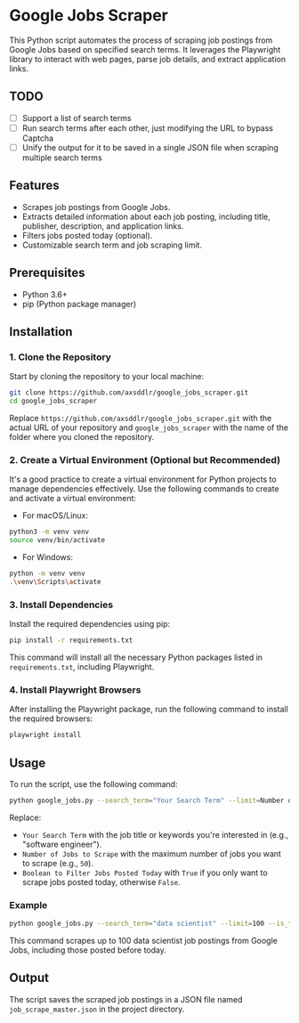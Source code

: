 # Google Jobs Scraper

This Python script automates the process of scraping job postings from Google Jobs based on specified search terms. It leverages the Playwright library to interact with web pages, parse job details, and extract application links.

## TODO

- [ ] Support a list of search terms
- [ ] Run search terms after each other, just modifying the URL to bypass Captcha
- [ ] Unify the output for it to be saved in a single JSON file when scraping multiple search terms

## Features

- Scrapes job postings from Google Jobs.
- Extracts detailed information about each job posting, including title, publisher, description, and application links.
- Filters jobs posted today (optional).
- Customizable search term and job scraping limit.

## Prerequisites

- Python 3.6+
- pip (Python package manager)

## Installation

### 1. Clone the Repository

Start by cloning the repository to your local machine:

```bash
git clone https://github.com/axsddlr/google_jobs_scraper.git
cd google_jobs_scraper
```

Replace `https://github.com/axsddlr/google_jobs_scraper.git` with the actual URL of your repository and `google_jobs_scraper` with the name of the folder where you cloned the repository.

### 2. Create a Virtual Environment (Optional but Recommended)

It's a good practice to create a virtual environment for Python projects to manage dependencies effectively. Use the following commands to create and activate a virtual environment:

- For macOS/Linux:

```bash
python3 -m venv venv
source venv/bin/activate
```

- For Windows:

```bash
python -m venv venv
.\venv\Scripts\activate
```

### 3. Install Dependencies

Install the required dependencies using pip:

```bash
pip install -r requirements.txt
```

This command will install all the necessary Python packages listed in `requirements.txt`, including Playwright.

### 4. Install Playwright Browsers

After installing the Playwright package, run the following command to install the required browsers:

```bash
playwright install
```

## Usage

To run the script, use the following command:

```bash
python google_jobs.py --search_term="Your Search Term" --limit=Number of Jobs to Scrape --is_today=Boolean to Filter Jobs Posted Today
```

Replace:

- `Your Search Term` with the job title or keywords you're interested in (e.g., "software engineer").
- `Number of Jobs to Scrape` with the maximum number of jobs you want to scrape (e.g., `50`).
- `Boolean to Filter Jobs Posted Today` with `True` if you only want to scrape jobs posted today, otherwise `False`.

### Example

```bash
python google_jobs.py --search_term="data scientist" --limit=100 --is_today=False
```

This command scrapes up to 100 data scientist job postings from Google Jobs, including those posted before today.

## Output

The script saves the scraped job postings in a JSON file named `job_scrape_master.json` in the project directory.
